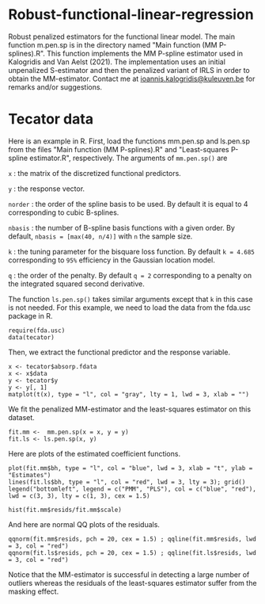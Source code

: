 # Robust-functional-linear-regression
Robust penalized estimators for the functional linear model. 
The main function m.pen.sp is in the directory named "Main function (MM P-splines).R".
This function implements the MM P-spline estimator used in Kalogridis and Van Aelst (2021).
The implementation uses an initial unpenalized S-estimator and then the penalized variant of IRLS in order to obtain the MM-estimator.
Contact me at ioannis.kalogridis@kuleuven.be for remarks and/or suggestions.



# Tecator data

Here is an example in R. First, load the functions mm.pen.sp and ls.pen.sp from the files "Main function (MM P-splines).R" and "Least-squares P-spline estimator.R", respectively. The arguments of ```mm.pen.sp()``` are

``` x ``` : the matrix of the discretized functional predictors.

``` y ``` : the response vector.

``` norder ``` : the order of the spline basis to be used. By default it is equal to 4 corresponding to cubic B-splines.

``` nbasis ``` : the number of B-spline basis functions with a given order. By default, ```nbasis = [max(40, n/4)]``` with ```n``` the sample size.

``` k ``` : the tuning parameter for the bisquare loss function. By default ```k = 4.685``` corresponding to ```95%``` efficiency in the Gaussian location model.

``` q ``` : the order of the penalty. By default ``` q = 2 ``` corresponding to a penalty on the integrated squared second derivative.

The function ```ls.pen.sp()``` takes similar arguments except that ```k``` in this case is not needed. For this example, we need to load the data from the fda.usc package in R.

```
require(fda.usc)
data(tecator)
```

Then, we extract the functional predictor and the response variable.

```
x <- tecator$absorp.fdata
x <- x$data
y <- tecator$y
y <- y[, 1]
matplot(t(x), type = "l", col = "gray", lty = 1, lwd = 3, xlab = "")
```
We fit the penalized MM-estimator and the least-squares estimator on this dataset.

```
fit.mm <-  mm.pen.sp(x = x, y = y)
fit.ls <- ls.pen.sp(x, y)
```
Here are plots of the estimated coefficient functions.

```
plot(fit.mm$bh, type = "l", col = "blue", lwd = 3, xlab = "t", ylab = "Estimates")
lines(fit.ls$bh, type = "l", col = "red", lwd = 3, lty = 3); grid()
legend("bottomleft", legend = c("PMM", "PLS"), col = c("blue", "red"), lwd = c(3, 3), lty = c(1, 3), cex = 1.5)

hist(fit.mm$resids/fit.mm$scale)
```
And here are normal QQ plots of the residuals.

```
qqnorm(fit.mm$resids, pch = 20, cex = 1.5) ; qqline(fit.mm$resids, lwd  = 3, col = "red")
qqnorm(fit.ls$resids, pch = 20, cex = 1.5) ; qqline(fit.ls$resids, lwd  = 3, col = "red")

```

Notice that the MM-estimator is successful in detecting a large number of outliers whereas the residuals of the least-squares estimator suffer from the masking effect.
